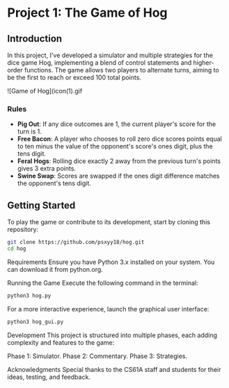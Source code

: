 # Project 1: The Game of Hog

## Introduction
In this project, I've developed a simulator and multiple strategies for the dice game Hog, implementing a blend of control statements and higher-order functions. The game allows two players to alternate turns, aiming to be the first to reach or exceed 100 total points.

![Game of Hog](icon(1).gif

### Rules
- **Pig Out**: If any dice outcomes are 1, the current player's score for the turn is 1.
- **Free Bacon**: A player who chooses to roll zero dice scores points equal to ten minus the value of the opponent's score's ones digit, plus the tens digit.
- **Feral Hogs**: Rolling dice exactly 2 away from the previous turn's points gives 3 extra points.
- **Swine Swap**: Scores are swapped if the ones digit difference matches the opponent's tens digit.

## Getting Started
To play the game or contribute to its development, start by cloning this repository:

```bash
git clone https://github.com/psxyy18/hog.git
cd hog
```

Requirements
Ensure you have Python 3.x installed on your system. You can download it from python.org.

Running the Game
Execute the following command in the terminal:
```bash
python3 hog.py
```

For a more interactive experience, launch the graphical user interface:
```bash
python3 hog_gui.py
```
Development
This project is structured into multiple phases, each adding complexity and features to the game:

Phase 1: Simulator.
Phase 2: Commentary.
Phase 3: Strategies.

Acknowledgments
Special thanks to the CS61A staff and students for their ideas, testing, and feedback.
